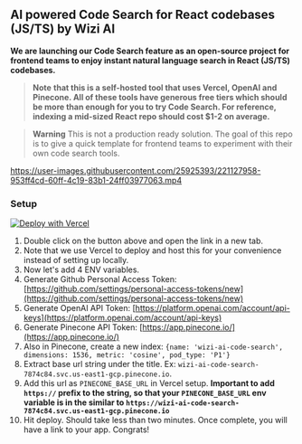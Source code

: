 ## AI powered Code Search for React codebases (JS/TS) by Wizi AI

**We are launching our Code Search feature as an open-source project for frontend teams to enjoy instant natural language search in React (JS/TS) codebases.**

> **Note**
> **that this is a self-hosted tool that uses Vercel, OpenAI and Pinecone. All of these tools have generous free tiers which should be more than enough for you to try Code Search. For reference, indexing a mid-sized React repo should cost $1-2 on average.**

> **Warning**
> This is not a production ready solution. The goal of this repo is to give a quick template for frontend teams to experiment with their own code search tools.


https://user-images.githubusercontent.com/25925393/221127958-953ff4cd-60ff-4c19-83b1-24ff03977063.mp4


### Setup

[![Deploy with Vercel](https://vercel.com/button)](https://vercel.com/new/clone?repository-url=https%3A%2F%2Fgithub.com%2Fwizi-ai%2Fcode-search&env=NEXT_PUBLIC_GITHUB_PERSONAL_ACCESS_TOKEN,OPENAI_API_KEY,PINECONE_API_KEY,PINECONE_BASE_URL&envDescription=Code%20Search%20by%20Wizi%20AI%20uses%20Github%2C%20OpenAI%2C%20and%20Pinecone%20to%20make%20instant%20search%20work.%20Please%20refer%20to%20https%3A%2F%2Fgithub.com%2Fwizi-ai%2Fcode-search%23readme%20for%20instructions.&envLink=https%3A%2F%2Fgithub.com%2Fwizi-ai%2Fcode-search%23environment-variables&project-name=wizi-ai-code-search&repository-name=wizi-ai-code-search&demo-title=Code%20Search%20by%20Wizi%20AI&demo-description=Code%20Search%20for%20React%20codebases%20(JS%2FTS)%20in%20natural%20language.&demo-url=https%3A%2F%2Fdemo.wizi.ai%2F&demo-image=https%3A%2F%2Fraw.githubusercontent.com%2Fwizi-ai%2Fcode-search%2Fmain%2Fcode-search-example.png)

1. Double click on the button above and open the link in a new tab.
2. Note that we use Vercel to deploy and host this for your convenience instead of setting up locally.
3. Now let's add 4 ENV variables.
4. Generate Github Personal Access Token: [https://github.com/settings/personal-access-tokens/new](https://github.com/settings/personal-access-tokens/new)
5. Generate OpenAI API Token: [https://platform.openai.com/account/api-keys](https://platform.openai.com/account/api-keys)
6. Generate Pinecone API Token: [https://app.pinecone.io/](https://app.pinecone.io/)
7. Also in Pinecone, create a new index: `{name: 'wizi-ai-code-search', dimensions: 1536, metric: 'cosine', pod_type: 'P1'}`
8. Extract base url string under the title. Ex: `wizi-ai-code-search-7874c84.svc.us-east1-gcp.pinecone.io`.
9. Add this url as `PINECONE_BASE_URL` in Vercel setup. **Important to add `https://` prefix to the string, so that your `PINECONE_BASE_URL` env variable is in the similar to `https://wizi-ai-code-search-7874c84.svc.us-east1-gcp.pinecone.io`**
10. Hit deploy. Should take less than two minutes. Once complete, you will have a link to your app. Congrats!

